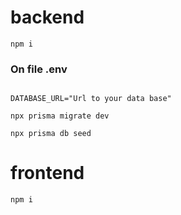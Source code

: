<h1>backend</h1>
<code>npm i</code>

<h3>On file .env</h3>
<code>
DATABASE_URL="Url to your data base"
</code>
  

<code>
npx prisma migrate dev
</code>
  
<code>
npx prisma db seed
</code>


<h1>
frontend
</h1>
<code>npm i</code>
